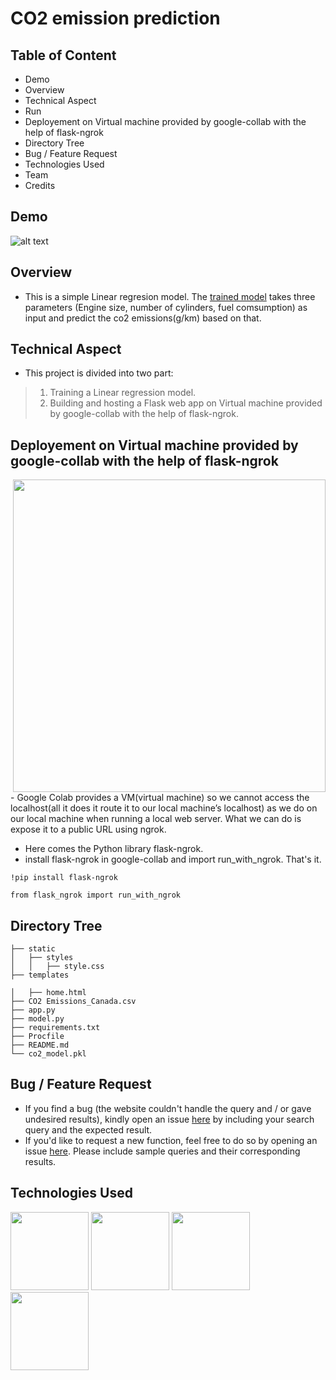 
# CO2 emission prediction
## Table of Content

- Demo
- Overview
- Technical Aspect
- Run
- Deployement on Virtual machine provided by google-collab with the help of flask-ngrok
- Directory Tree
- Bug / Feature Request
- Technologies Used
- Team
- Credits

## Demo
![alt text](image.jpg)

## Overview
- This is a simple Linear regresion model. The [trained model](https://www.example.com) takes three parameters (Engine size, number of cylinders, fuel comsumption) as input and predict the co2 emissions(g/km) based on that.

## Technical Aspect
- This project is divided into two part:

> 1. Training a Linear regression model.
> 2. Building and hosting a Flask web app on Virtual machine provided by google-collab with the help of flask-ngrok.


## Deployement on Virtual machine provided by google-collab with the help of flask-ngrok 
<img src="https://user-images.githubusercontent.com/78668871/116829747-e5e6e500-aba5-11eb-921a-6174e199bacf.png" width="500" align="right"/>
- Google Colab provides a VM(virtual machine) so we cannot access the localhost(all it does it route it to our local machine’s localhost) as we do on our local machine when running a local web server. What we can do is expose it to a public URL using ngrok. 



- Here comes the Python library flask-ngrok.
- install flask-ngrok in google-collab and import run_with_ngrok. That's it.

`!pip install flask-ngrok`

`from flask_ngrok import run_with_ngrok`

## Directory Tree
```
├── static
│   ├── styles
│   │   ├── style.css
├── templates

│   ├── home.html
├── CO2 Emissions_Canada.csv
├── app.py
├── model.py
├── requirements.txt
├── Procfile
├── README.md
└── co2_model.pkl
````



## Bug / Feature Request
- If you find a bug (the website couldn't handle the query and / or gave undesired results), kindly open an issue [here](https://github.com/nehalvaghasiya/Data-Science-Portfolio/issues/new) by including your search query and the expected result.
- If you'd like to request a new function, feel free to do so by opening an issue [here](https://github.com/nehalvaghasiya/Data-Science-Portfolio/issues/new). Please include sample queries and their corresponding results.

## Technologies Used
<img src="https://user-images.githubusercontent.com/78668871/116827827-753acb00-ab9b-11eb-93fb-0aadf41d4ba8.png" width="125"/> <img src="https://user-images.githubusercontent.com/78668871/116829280-c8188080-aba3-11eb-936b-4f13999faa76.png" width="125"/> <img src="https://user-images.githubusercontent.com/78668871/116829376-031ab400-aba4-11eb-8724-d81e2d6a4970.png" width="125"/> <img src="https://user-images.githubusercontent.com/78668871/116829387-1463c080-aba4-11eb-9a08-f1595d2899a8.png" width="125"/>
